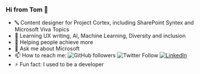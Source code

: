 ### Hi from Tom 👋
- 🔤 Content designer for Project Cortex, including SharePoint Syntex and Microsoft Viva Topics
- 🌱 Learning UX writing, AI, Machine Learning, Diversity and inclusion
- 👯 Helping people achieve more
- 💬 Ask me about Microsoft
- 📫 How to reach me: ![GitHub followers](https://img.shields.io/github/followers/resing?label=tomresing&style=social) ![Twitter Follow](https://img.shields.io/twitter/follow/resing?style=social) <a href="https://www.linkedin.com/in/resing"><img src="https://img.shields.io/badge/LinkedIn--_.svg?style=social&logo=linkedin" alt="LinkedIn"></a>
- ⚡ Fun fact: I used to be a developer
